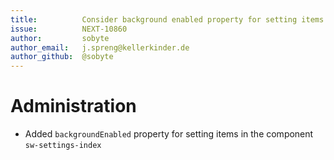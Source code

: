 ```yaml
---
title:          Consider background enabled property for setting items
issue:          NEXT-10860
author:         sobyte
author_email:   j.spreng@kellerkinder.de
author_github:  @sobyte
---
```

# Administration
* Added `backgroundEnabled` property for setting items in the component `sw-settings-index`

